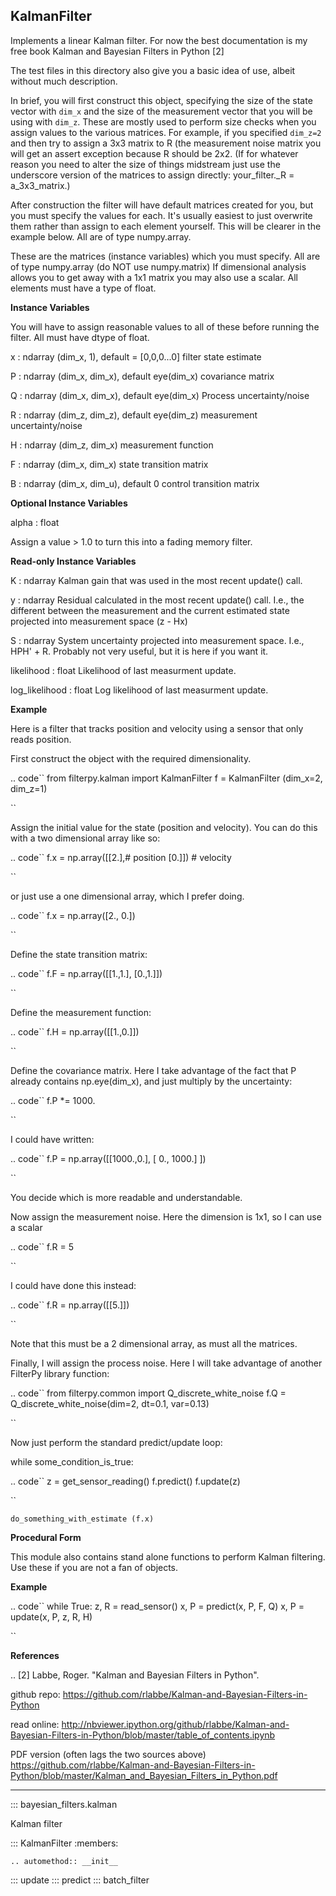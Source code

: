 ## KalmanFilter

Implements a linear Kalman filter. For now the best documentation
is my free book Kalman and Bayesian Filters in Python [2]

The test files in this directory also give you a basic idea of use,
albeit without much description.

In brief, you will first construct this object, specifying the size of the
state vector with `dim_x` and the size of the measurement vector that you
will be using with `dim_z`. These are mostly used to perform size checks
when you assign values to the various matrices. For example, if you
specified `dim_z=2` and then try to assign a 3x3 matrix to R (the
measurement noise matrix you will get an assert exception because R
should be 2x2. (If for whatever reason you need to alter the size of things
midstream just use the underscore version of the matrices to assign
directly: your_filter._R = a_3x3_matrix.)

After construction the filter will have default matrices created for you,
but you must specify the values for each. It's usually easiest to just
overwrite them rather than assign to each element yourself. This will be
clearer in the example below. All are of type numpy.array.

These are the matrices (instance variables) which you must specify.
All are of type numpy.array (do NOT use numpy.matrix) If dimensional
analysis allows you to get away with a 1x1 matrix you may also use a
scalar. All elements must have a type of float.

**Instance Variables**

You will have to assign reasonable values to all of these before
running the filter. All must have dtype of float.

x : ndarray (dim_x, 1), default = [0,0,0...0]
    filter state estimate

P : ndarray (dim_x, dim_x), default eye(dim_x)
    covariance matrix

Q : ndarray (dim_x, dim_x), default eye(dim_x)
    Process uncertainty/noise

R : ndarray (dim_z, dim_z), default eye(dim_z)
    measurement uncertainty/noise

H : ndarray (dim_z, dim_x)
    measurement function

F : ndarray (dim_x, dim_x)
    state transition matrix

B : ndarray (dim_x, dim_u), default 0
    control transition matrix

**Optional Instance Variables**

alpha : float

Assign a value > 1.0 to turn this into a fading memory filter.

**Read-only Instance Variables**

K : ndarray
    Kalman gain that was used in the most recent update() call.

y : ndarray
    Residual calculated in the most recent update() call. I.e., the
    different between the measurement and the current estimated state
    projected into measurement space (z - Hx)

S : ndarray
    System uncertainty projected into measurement space. I.e., HPH' + R.
    Probably not very useful, but it is here if you want it.

likelihood : float
    Likelihood of last measurment update.

log_likelihood : float
    Log likelihood of last measurment update.

**Example**

Here is a filter that tracks position and velocity using a sensor that only
reads position.

First construct the object with the required dimensionality.

.. code``
from filterpy.kalman import KalmanFilter
f = KalmanFilter (dim_x=2, dim_z=1)

``

Assign the initial value for the state (position and velocity). You can do this
with a two dimensional array like so:

.. code``
f.x = np.array([[2.],# position
[0.]])   # velocity

``

or just use a one dimensional array, which I prefer doing.

.. code``
f.x = np.array([2., 0.])

``

Define the state transition matrix:

.. code``
f.F = np.array([[1.,1.],
[0.,1.]])

``

Define the measurement function:

.. code``
f.H = np.array([[1.,0.]])

``

Define the covariance matrix. Here I take advantage of the fact that
P already contains np.eye(dim_x), and just multiply by the uncertainty:

.. code``
f.P *= 1000.

``

I could have written:

.. code``
f.P = np.array([[1000.,0.],
[   0., 1000.] ])

``

You decide which is more readable and understandable.

Now assign the measurement noise. Here the dimension is 1x1, so I can
use a scalar

.. code``
f.R = 5

``

I could have done this instead:

.. code``
f.R = np.array([[5.]])

``

Note that this must be a 2 dimensional array, as must all the matrices.

Finally, I will assign the process noise. Here I will take advantage of
another FilterPy library function:

.. code``
from filterpy.common import Q_discrete_white_noise
f.Q = Q_discrete_white_noise(dim=2, dt=0.1, var=0.13)

``

Now just perform the standard predict/update loop:

while some_condition_is_true:

.. code``
z = get_sensor_reading()
f.predict()
f.update(z)

``

    do_something_with_estimate (f.x)

**Procedural Form**

This module also contains stand alone functions to perform Kalman filtering.
Use these if you are not a fan of objects.

**Example**

.. code``
while True:
z, R = read_sensor()
x, P = predict(x, P, F, Q)
x, P = update(x, P, z, R, H)

``

**References**

.. [2] Labbe, Roger. "Kalman and Bayesian Filters in Python".

github repo:
    https://github.com/rlabbe/Kalman-and-Bayesian-Filters-in-Python

read online:
    http://nbviewer.ipython.org/github/rlabbe/Kalman-and-Bayesian-Filters-in-Python/blob/master/table_of_contents.ipynb

PDF version (often lags the two sources above)
    https://github.com/rlabbe/Kalman-and-Bayesian-Filters-in-Python/blob/master/Kalman_and_Bayesian_Filters_in_Python.pdf

-------

::: bayesian_filters.kalman

Kalman filter

::: KalmanFilter
    :members:

    .. automethod:: __init__

::: update
::: predict
::: batch_filter
